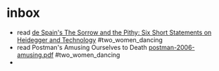 # inbox

- read [de Spain's The Sorrow and the Pithy: Six Short Statements on Heidegger and Technology](hook://file/yIs1Ncipe?p=c2tlbGxpcy9Eb3dubG9hZHM=&n=despain-2012-sorrow.pdf)  #two_women_dancing 
- read Postman's Amusing Ourselves to Death [postman-2006-amusing.pdf](hook://file/yIsHW4ZR8?p=c2tlbGxpcy9Eb3dubG9hZHM=&n=postman-2006-amusing.pdf) #two_women_dancing 
- 